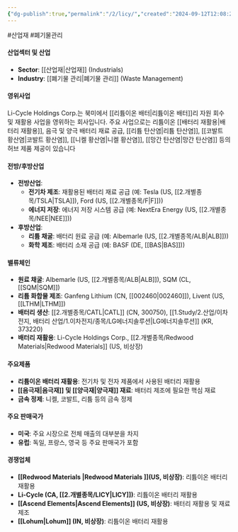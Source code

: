 ```yaml
---
{"dg-publish":true,"permalink":"/2/licy/","created":"2024-09-12T12:08:21.805+09:00","updated":"2025-07-29T21:37:04.848+09:00"}
---
```


#산업재 #폐기물관리

#### 산업섹터 및 산업

- **Sector**: [[산업재\|산업재]] (Industrials)
- **Industry**: [[폐기물 관리\|폐기물 관리]] (Waste Management)

#### 영위사업

Li-Cycle Holdings Corp.는 북미에서 [[리튬이온 배터\|리튬이온 배터]]리 자원 회수 및 재활용 사업을 영위하는 회사입니다. 주요 사업으로는 리튬이온 [[배터리 재활용\|배터리 재활용]], 음극 및 양극 배터리 재료 공급, [[리튬 탄산염\|리튬 탄산염]], [[코발트 황산염\|코발트 황산염]], [[니켈 황산염\|니켈 황산염]], [[망간 탄산염\|망간 탄산염]] 등의 허브 제품 제공이 있습니다

#### 전방/후방산업

- **전방산업**:
    - **전기차 제조**: 재활용된 배터리 재료 공급 (예: Tesla (US, [[2.개별종목/TSLA\|TSLA]]), Ford (US, [[2.개별종목/F\|F]]))
    - **에너지 저장**: 에너지 저장 시스템 공급 (예: NextEra Energy (US, [[2.개별종목/NEE\|NEE]]))
- **후방산업**:
    - **리튬 채굴**: 배터리 원료 공급 (예: Albemarle (US, [[2.개별종목/ALB\|ALB]]))
    - **화학 제조**: 배터리 소재 공급 (예: BASF (DE, [[BAS\|BAS]]))

#### 밸류체인

- **원료 채굴**: Albemarle (US, [[2.개별종목/ALB\|ALB]]), SQM (CL, [[SQM\|SQM]])
- **리튬 화합물 제조**: Ganfeng Lithium (CN, [[002460\|002460]]), Livent (US, [[LTHM\|LTHM]])
- **배터리 생산**: [[2.개별종목/CATL\|CATL]] (CN, 300750), [[1.Study/2.산업/이차전지, 배터리 산업/1.이차전지/종목/LG에너지솔루션\|LG에너지솔루션]] (KR, 373220)
- **배터리 재활용**: Li-Cycle Holdings Corp., [[2.개별종목/Redwood Materials\|Redwood Materials]] (US, 비상장)

#### 주요제품

- **리튬이온 배터리 재활용**: 전기차 및 전자 제품에서 사용된 배터리 재활용
- **[[음극재\|음극재]] 및 [[양극재\|양극재]] 재료**: 배터리 제조에 필요한 핵심 재료
- **금속 정제**: 니켈, 코발트, 리튬 등의 금속 정제

#### 주요 판매국가

- **미국**: 주요 시장으로 전체 매출의 대부분을 차지
- **유럽**: 독일, 프랑스, 영국 등 주요 판매국가 포함

#### 경쟁업체

- **[[Redwood Materials \|Redwood Materials ]](US, 비상장)**: 리튬이온 배터리 재활용
- **Li-Cycle (CA, [[2.개별종목/LICY\|LICY]])**: 리튬이온 배터리 재활용
- **[[Ascend Elements\|Ascend Elements]] (US, 비상장)**: 배터리 재활용 및 재료 제조
- **[[Lohum\|Lohum]] (IN, 비상장)**: 리튬이온 배터리 재활용